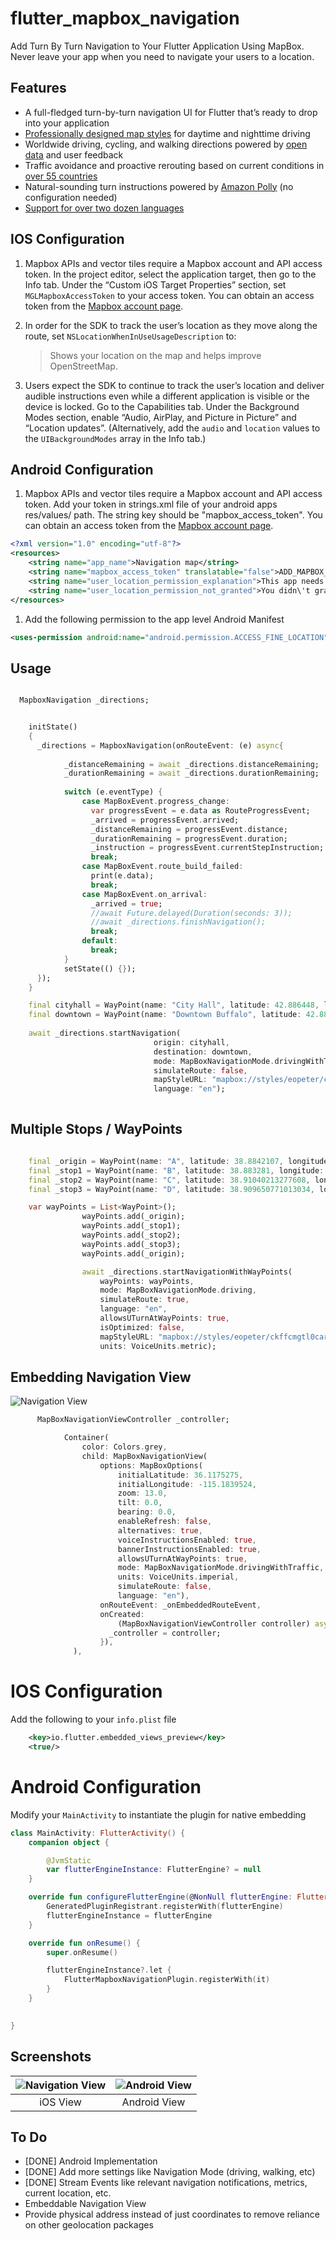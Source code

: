# flutter_mapbox_navigation

Add Turn By Turn Navigation to Your Flutter Application Using MapBox. Never leave your app when you need to navigate your users to a location.

## Features

* A full-fledged turn-by-turn navigation UI for Flutter that’s ready to drop into your application
* [Professionally designed map styles](https://www.mapbox.com/maps/) for daytime and nighttime driving
* Worldwide driving, cycling, and walking directions powered by [open data](https://www.mapbox.com/about/open/) and user feedback
* Traffic avoidance and proactive rerouting based on current conditions in [over 55 countries](https://docs.mapbox.com/help/how-mapbox-works/directions/#traffic-data)
* Natural-sounding turn instructions powered by [Amazon Polly](https://aws.amazon.com/polly/) (no configuration needed)
* [Support for over two dozen languages](https://docs.mapbox.com/ios/navigation/overview/localization-and-internationalization/)

## IOS Configuration

1. Mapbox APIs and vector tiles require a Mapbox account and API access token. In the project editor, select the application target, then go to the Info tab. Under the “Custom iOS Target Properties” section, set `MGLMapboxAccessToken` to your access token. You can obtain an access token from the [Mapbox account page](https://account.mapbox.com/access-tokens/).

1. In order for the SDK to track the user’s location as they move along the route, set `NSLocationWhenInUseUsageDescription` to:
   > Shows your location on the map and helps improve OpenStreetMap.

1. Users expect the SDK to continue to track the user’s location and deliver audible instructions even while a different application is visible or the device is locked. Go to the Capabilities tab. Under the Background Modes section, enable “Audio, AirPlay, and Picture in Picture” and “Location updates”. (Alternatively, add the `audio` and `location` values to the `UIBackgroundModes` array in the Info tab.)


## Android Configuration

1. Mapbox APIs and vector tiles require a Mapbox account and API access token. Add your token in strings.xml file of your android apps res/values/ path. The string key should be "mapbox_access_token". You can obtain an access token from the [Mapbox account page](https://account.mapbox.com/access-tokens/).
```xml
<?xml version="1.0" encoding="utf-8"?>
<resources>
    <string name="app_name">Navigation map</string>
    <string name="mapbox_access_token" translatable="false">ADD_MAPBOX_ACCESS_TOKEN_HERE</string>
    <string name="user_location_permission_explanation">This app needs location permissions to show its functionality.</string>
    <string name="user_location_permission_not_granted">You didn\'t grant location permissions.</string>
</resources>
```

1. Add the following permission to the app level Android Manifest
```xml
<uses-permission android:name="android.permission.ACCESS_FINE_LOCATION"/>
```

## Usage

```dart

  MapboxNavigation _directions;

```

```dart

    initState()
    {
      _directions = MapboxNavigation(onRouteEvent: (e) async{
      
            _distanceRemaining = await _directions.distanceRemaining;
            _durationRemaining = await _directions.durationRemaining;
      
            switch (e.eventType) {
                case MapBoxEvent.progress_change:
                  var progressEvent = e.data as RouteProgressEvent;
                  _arrived = progressEvent.arrived;
                  _distanceRemaining = progressEvent.distance;
                  _durationRemaining = progressEvent.duration;
                  _instruction = progressEvent.currentStepInstruction;
                  break;
                case MapBoxEvent.route_build_failed:
                  print(e.data);
                  break;
                case MapBoxEvent.on_arrival:
                  _arrived = true;
                  //await Future.delayed(Duration(seconds: 3));
                  //await _directions.finishNavigation();
                  break;
                default:
                  break;
            }
            setState(() {});
      });
    }

    final cityhall = WayPoint(name: "City Hall", latitude: 42.886448, longitude: -78.878372);
    final downtown = WayPoint(name: "Downtown Buffalo", latitude: 42.8866177, longitude: -78.8814924);
            
    await _directions.startNavigation(
                                origin: cityhall, 
                                destination: downtown, 
                                mode: MapBoxNavigationMode.drivingWithTraffic, 
                                simulateRoute: false,
                                mapStyleURL: "mapbox://styles/eopeter/ckffcmgtl0car1ap80jhp4hsr",
                                language: "en");
  
```

## Multiple Stops / WayPoints

```dart

    final _origin = WayPoint(name: "A", latitude: 38.8842107, longitude: -77.000346);
    final _stop1 = WayPoint(name: "B", latitude: 38.883281, longitude: -77.0037567);
    final _stop2 = WayPoint(name: "C", latitude: 38.91040213277608, longitude: -77.03848242759705);
    final _stop3 = WayPoint(name: "D", latitude: 38.909650771013034, longitude: -77.03850388526917);

    var wayPoints = List<WayPoint>();
                wayPoints.add(_origin);
                wayPoints.add(_stop1);
                wayPoints.add(_stop2);
                wayPoints.add(_stop3);
                wayPoints.add(_origin);

                await _directions.startNavigationWithWayPoints(
                    wayPoints: wayPoints,
                    mode: MapBoxNavigationMode.driving,
                    simulateRoute: true,
                    language: "en", 
                    allowsUTurnAtWayPoints: true, 
                    isOptimized: false,
                    mapStyleURL: "mapbox://styles/eopeter/ckffcmgtl0car1ap80jhp4hsr",
                    units: VoiceUnits.metric);

```



## Embedding Navigation View
![Navigation View](screenshots/screenshot3.png?raw=true "Embedded Nav View")

```dart
      MapBoxNavigationViewController _controller;
```


```dart
            Container(
                color: Colors.grey,
                child: MapBoxNavigationView(
                    options: MapBoxOptions(
                        initialLatitude: 36.1175275,
                        initialLongitude: -115.1839524,
                        zoom: 13.0,
                        tilt: 0.0,
                        bearing: 0.0,
                        enableRefresh: false,
                        alternatives: true,
                        voiceInstructionsEnabled: true,
                        bannerInstructionsEnabled: true,
                        allowsUTurnAtWayPoints: true,
                        mode: MapBoxNavigationMode.drivingWithTraffic,
                        units: VoiceUnits.imperial,
                        simulateRoute: false,
                        language: "en"),
                    onRouteEvent: _onEmbeddedRouteEvent,
                    onCreated:
                        (MapBoxNavigationViewController controller) async {
                      _controller = controller;
                    }),
              ),
```

# IOS Configuration
Add the following to your `info.plist` file

```xml
    <key>io.flutter.embedded_views_preview</key>
	<true/>
```

# Android Configuration
Modify your `MainActivity` to instantiate the plugin for native embedding

```kotlin
class MainActivity: FlutterActivity() {
    companion object {

        @JvmStatic
        var flutterEngineInstance: FlutterEngine? = null
    }

    override fun configureFlutterEngine(@NonNull flutterEngine: FlutterEngine) {
        GeneratedPluginRegistrant.registerWith(flutterEngine)
        flutterEngineInstance = flutterEngine
    }

    override fun onResume() {
        super.onResume()

        flutterEngineInstance?.let {
            FlutterMapboxNavigationPlugin.registerWith(it)
        }
    }

 
}

```
## Screenshots
![Navigation View](screenshots/screenshot1.png?raw=true "iOS View") | ![Android View](screenshots/screenshot2.png?raw=true "Android View")
|:---:|:---:|
| iOS View | Android View |

## To Do
* [DONE] Android Implementation
* [DONE] Add more settings like Navigation Mode (driving, walking, etc)
* [DONE] Stream Events like relevant navigation notifications, metrics, current location, etc. 
* Embeddable Navigation View 
* Provide physical address instead of just coordinates to remove reliance on other geolocation packages